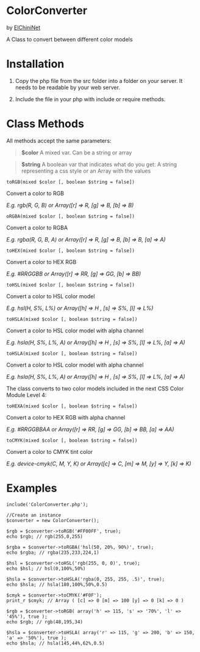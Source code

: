 # ColorConverter
by [ElChiniNet](http://xprimiendo.com)

A Class to convert between different color models

Installation
============

1.	Copy the php file from the src folder into a folder on your
	server. It needs to be readable by your web server.

2.	Include the file in your php with include or require methods.

Class Methods
=============

All methods accept the same parameters:
>**$color** A mixed var. Can be a string or array

>**$string** A boolean var that indicates what do you get: A string representing a css style or an Array with the values

    toRGB(mixed $color [, boolean $string = false])
Convert a color to RGB

*E.g. rgb(R, G, B) or Array([r] => R, [g] => B, [b] => B)*

    oRGBA(mixed $color [, boolean $string = false])
Convert a color to RGBA

*E.g. rgba(R, G, B, A) or Array([r] => R, [g] => B, [b] => B, [a] => A)*

    toHEX(mixed $color [, boolean $string = false])
Convert a color to HEX RGB

*E.g. #RRGGBB or Array([r] => RR, [g] => GG, [b] => BB)*

    toHSL(mixed $color [, boolean $string = false])
Convert a color to HSL color model

*E.g. hsl(H, S%, L%) or Array([h] => H , [s] => S%, [l] => L%)*

    toHSLA(mixed $color [, boolean $string = false])
Convert a color to HSL color model with alpha channel

*E.g. hsla(H, S%, L%, A) or Array([h] => H , [s] => S%, [l] => L%, [a] => A)*

    toHSLA(mixed $color [, boolean $string = false])
Convert a color to HSL color model with alpha channel

*E.g. hsla(H, S%, L%, A) or Array([h] => H , [s] => S%, [l] => L%, [a] => A)*

The class converts to two color models included in the next CSS Color Module Level 4:

    toHEXA(mixed $color [, boolean $string = false])
Convert a color to HEX RGB with alpha channel

*E.g. #RRGGBBAA or Array([r] => RR, [g] => GG, [b] => BB, [a] => AA)*

    toCMYK(mixed $color [, boolean $string = false])
Convert a color to CMYK tint color

*E.g. device-cmyk(C, M, Y, K) or Array([c] => C, [m] => M, [y] => Y, [k] => K)*

Examples
========

    include('ColorConverter.php');
    
    //Create an instance
    $converter = new ColorConverter();
    
    $rgb = $converter->toRGB('#FF00FF', true);
    echo $rgb; // rgb(255,0,255)
    
    $rgba = $converter->toRGBA('hsl(50, 20%, 90%)', true);
    echo $rgba; // rgba(235,233,224,1)
    
    $hsl = $converter->toHSL('rgb(255, 0, 0)', true);
    echo $hsl; // hsl(0,100%,50%)
    
    $hsla = $converter->toHSLA('rgba(0, 255, 255, .5)', true);
    echo $hsla; // hsla(180,100%,50%,0.5)
    
    $cmyk = $converter->toCMYK('#F0F');
    print_r $cmyk; // Array ( [c] => 0 [m] => 100 [y] => 0 [k] => 0 )
    
    $rgb = $converter->toRGB( array('h' => 115, 's' => '70%', 'l' => '45%'), true );
    echo $rgb; // rgb(48,195,34)
    
    $hsla = $converter->toHSLA( array('r' => 115, 'g' => 200, 'b' => 150, 'a' => '50%'), true );
    echo $hsla; // hsla(145,44%,62%,0.5)